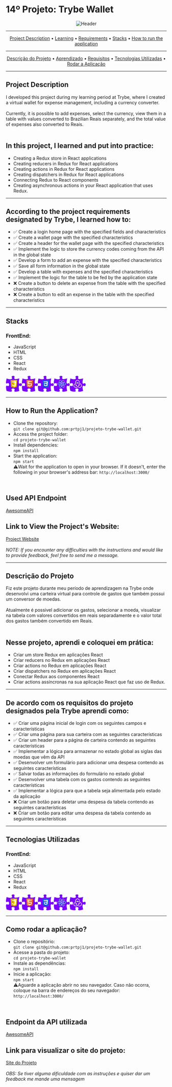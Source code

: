 # 14º Projeto: Trybe Wallet
<p align="center">
  <img src="https://github.com/prtpj1/projeto-trybe-wallet/blob/main/Images/Preview.png" alt="Header" />
</p>
<hr/>
<p align="center">
<a href="#project-description">Project Description</a> •
<a href="#in-this-project-i-learned-and-put-into-practice">Learning</a> •
<a href="#according-to-the-project-requirements-designated-by-trybe-i-learned-how-to">Requirements</a> •
<a href="#stacks">Stacks</a> •
<a href="#how-to-run-the-application">How to run the application</a>
</p>
<hr/>
<p align="center">
<a href="#descrição-do-projeto">Descrição do Projeto</a> •
<a href="#nesse-projeto-aprendi-e-coloquei-em-prática">Aprendizado</a> •
<a href="#de-acordo-com-os-requisitos-do-projeto-designados-pela-trybe-aprendi-como">Requisitos</a> •
<a href="#tecnologias-utilizadas">Tecnologias Utilizadas</a> •
<a href="#como-rodar-a-aplicação">Rodar a Aplicação</a>
</p>
<hr/>

## Project Description
I developed this project during my learning period at Trybe, where I created a virtual wallet for expense management, including a currency converter. </br> </br>
Currently, it is possible to add expenses, select the currency, view them in a table with values converted to Brazilian Reais separately, and the total value of expenses also converted to Reais. </br> </br>

## In this project, I learned and put into practice:
- Creating a Redux store in React applications
- Creating reducers in Redux for React applications
- Creating actions in Redux for React applications
- Creating dispatchers in Redux for React applications
- Connecting Redux to React components
- Creating asynchronous actions in your React application that uses Redux.
<hr/>

## According to the project requirements designated by Trybe, I learned how to:
- ✅ Create a login home page with the specified fields and characteristics
- ✅ Create a wallet page with the specified characteristics
- ✅ Create a header for the wallet page with the specified characteristics
- ✅ Implement the logic to store the currency codes coming from the API in the global state
- ✅ Develop a form to add an expense with the specified characteristics
- ✅ Save all form information in the global state
- ✅ Develop a table with expenses and the specified characteristics
- ✅ Implement the logic for the table to be fed by the application state
- ❌ Create a button to delete an expense from the table with the specified characteristics
- ❌ Create a button to edit an expense in the table with the specified characteristics
<hr/>

## Stacks
### FrontEnd: 
- JavaScript
- HTML
- CSS
- React
- Redux

<a href="https://developer.mozilla.org/en-US/docs/Web/JavaScript" target="_blank" rel="noreferrer"><img src="https://github.com/prtpj1/prtpj1/blob/main/Github Imgs/JavaScript2.png" width="50" height="50" alt="JavaScript Icon" /></a><a href="https://developer.mozilla.org/en-US/docs/Glossary/HTML5" target="_blank" rel="noreferrer"><img src="https://github.com/prtpj1/prtpj1/blob/main/Github Imgs/html2.png" width="50" height="50" alt="HTML Icon" /></a><a href="https://www.w3.org/TR/CSS/#css" target="_blank" rel="noreferrer"><img src="https://github.com/prtpj1/prtpj1/blob/main/Github Imgs/CSS2.png" width="50" height="50" alt="CSS3 Icon" /></a><a href="https://reactjs.org/" target="_blank" rel="noreferrer"><img src="https://github.com/prtpj1/prtpj1/blob/main/Github Imgs/React2.png" width="50" height="50" alt="React Icon" /></a><a href="https://redux.js.org/" target="_blank" rel="noreferrer"><img src="https://github.com/prtpj1/prtpj1/blob/main/Github Imgs/Redux2.png" width="50" height="50" alt="Redux Icon" /></a>
<hr/>

## How to Run the Application?
- Clone the repository: <br>
`git clone git@github.com:prtpj1/projeto-trybe-wallet.git`
- Access the project folder: <br>
`cd projeto-trybe-wallet`
- Install dependencies: <br>
`npm install`
- Start the application: <br>
`npm start` <br>
⚠️Wait for the application to open in your browser. If it doesn't, enter the following in your browser's address bar: `http://localhost:3000/`
</br>

## Used API Endpoint
[AwesomeAPI](https://economia.awesomeapi.com.br/json/all)

## Link to View the Project's Website:
[Project Website](https://prtpj-my-wallet.netlify.app/)
</br>
</br>
_*NOTE: If you encounter any difficulties with the instructions and would like to provide feedback, feel free to send me a message.*_
<hr/>

## Descrição do Projeto
Fiz este projeto durante meu período de aprendizagem na Trybe onde desenvolvi uma carteira virtual para controle de gastos que também possui um conversor de moedas. </br> </br>
Atualmente é possivel adicionar os gastos, selecionar a moeda, visualizar na tabela com valores convertidos em reais separadamente e o valor total dos gastos também convertido em Reais. </br> </br>

## Nesse projeto, aprendi e coloquei em prática:
- Criar um store Redux em aplicações React
- Criar reducers no Redux em aplicações React
- Criar actions no Redux em aplicações React
- Criar dispatchers no Redux em aplicações React
- Conectar Redux aos componentes React
- Criar actions assíncronas na sua aplicação React que faz uso de Redux.
<hr/>

## De acordo com os requisitos do projeto designados pela Trybe aprendi como:
- ✅ Criar uma página inicial de login com os seguintes campos e características
- ✅ Criar uma página para sua carteira com as seguintes características
- ✅ Criar um header para a página de carteira contendo as seguintes características
- ✅ Implementar a lógica para armazenar no estado global as siglas das moedas que vêm da API
- ✅ Desenvolver um formulário para adicionar uma despesa contendo as seguintes características
- ✅ Salvar todas as informações do formulário no estado global
- ✅ Desenvolver uma tabela com os gastos contendo as seguintes características
- ✅ Implementar a lógica para que a tabela seja alimentada pelo estado da aplicação
- ❌ Criar um botão para deletar uma despesa da tabela contendo as seguintes características
- ❌ Criar um botão para editar uma despesa da tabela contendo as seguintes características
<hr/>

## Tecnologias Utilizadas 
### FrontEnd: 
- JavaScript
- HTML
- CSS
- React
- Redux

<a href="https://developer.mozilla.org/en-US/docs/Web/JavaScript" target="_blank" rel="noreferrer"><img src="https://github.com/prtpj1/prtpj1/blob/main/Github Imgs/JavaScript2.png" width="50" height="50" alt="JavaScript Icon" /></a><a href="https://developer.mozilla.org/en-US/docs/Glossary/HTML5" target="_blank" rel="noreferrer"><img src="https://github.com/prtpj1/prtpj1/blob/main/Github Imgs/html2.png" width="50" height="50" alt="HTML Icon" /></a><a href="https://www.w3.org/TR/CSS/#css" target="_blank" rel="noreferrer"><img src="https://github.com/prtpj1/prtpj1/blob/main/Github Imgs/CSS2.png" width="50" height="50" alt="CSS3 Icon" /></a><a href="https://reactjs.org/" target="_blank" rel="noreferrer"><img src="https://github.com/prtpj1/prtpj1/blob/main/Github Imgs/React2.png" width="50" height="50" alt="React Icon" /></a><a href="https://redux.js.org/" target="_blank" rel="noreferrer"><img src="https://github.com/prtpj1/prtpj1/blob/main/Github Imgs/Redux2.png" width="50" height="50" alt="Redux Icon" /></a>
<hr/>

## Como rodar a aplicação?
- Clone o repositório: <br>
`git clone git@github.com:prtpj1/projeto-trybe-wallet.git`
- Acesse a pasta do projeto: <br>
`cd projeto-trybe-wallet`
- Instale as dependências: <br>
`npm install`
- Inicie a aplicação: <br>
`npm start` <br>
⚠️Aguarde a aplicação abrir no seu navegador. Caso não ocorra, coloque na barra de endereços do seu navegador: `http://localhost:3000/`
</br>

## Endpoint da API utilizada
[AwesomeAPI](https://economia.awesomeapi.com.br/json/all)

## Link para visualizar o site do projeto:
[Site do Projeto](https://prtpj-my-wallet.netlify.app/)
</br>
</br>
_*OBS: Se tiver alguma dificuldade com as instruções e quiser dar um feedback me mande uma mensagem*_
